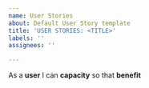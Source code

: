 ```yaml
---
name: User Stories
about: Default User Story template
title: 'USER STORIES: <TITLE>'
labels: ''
assignees: ''

---
```


As a **user** I can **capacity** so that **benefit**

